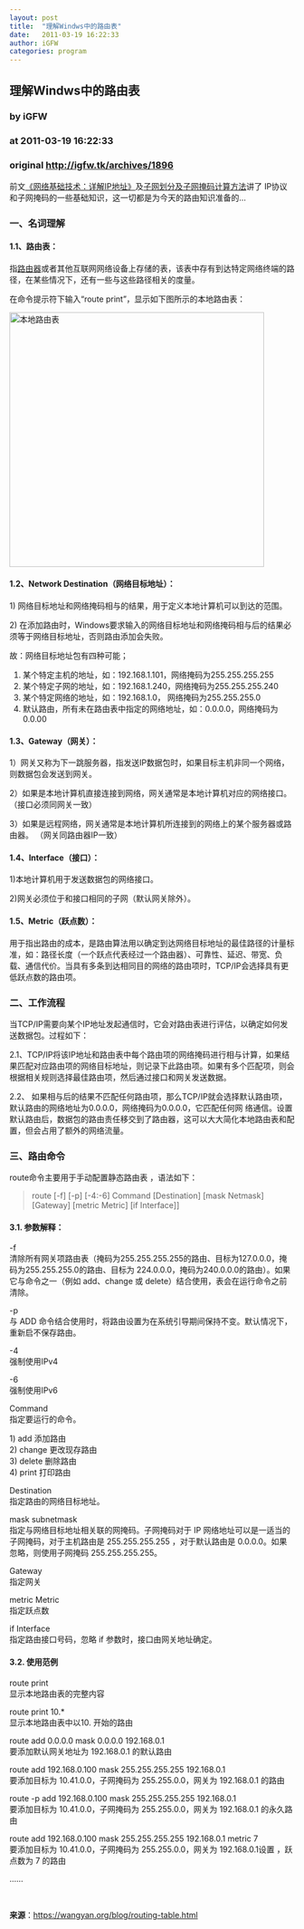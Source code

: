 ```yaml
---
layout: post
title:  "理解Windws中的路由表"
date:   2011-03-19 16:22:33
author: iGFW
categories: program
---
```


## 理解Windws中的路由表
### by iGFW
### at 2011-03-19 16:22:33
### original <http://igfw.tk/archives/1896>

<p>前文<a href="https://wangyan.org/blog/tcp-ipv4.html">《网络基础技术：详解IP地址》</a>及<a href="https://wangyan.org/blog/ipv4-mask.html">子网划分及子网掩码计算方法</a>讲了 IP协议和子网掩码的一些基础知识，这一切都是为今天的路由知识准备的…</p>
<h3>一、名词理解</h3>
<h4>1.1、路由表：</h4>
<p>指<a href="http://baike.baidu.com/view/1360.htm">路由器</a>或者其他互联网网络设备上存储的表，该表中存有到达特定网络终端的路径，在某些情况下，还有一些与这些路径相关的度量。</p>
<p>在命令提示符下输入“route print”，显示如下图所示的本地路由表：<span></span></p>
<p><a href="https://s3.amazonaws.com/wangyan/pic/r/route.png"><img src="https://s3.amazonaws.com/wangyan/pic/r/route.png" alt="本地路由表" width="450"> </a></p>
<h4>1.2、Network Destination（网络目标地址）：</h4>
<p>1) 网络目标地址和网络掩码相与的结果，用于定义本地计算机可以到达的范围。</p>
<p>2) 在添加路由时，Windows要求输入的网络目标地址和网络掩码相与后的结果必须等于网络目标地址，否则路由添加会失败。</p>
<p>故：网络目标地址包有四种可能；</p>
<ol>
<li>某个特定主机的地址，如：192.168.1.101，网络掩码为255.255.255.255</li>
<li>某个特定子网的地址，如：192.168.1.240，网络掩码为255.255.255.240</li>
<li>某个特定网络的地址，如：192.168.1.0，  网络掩码为255.255.255.0</li>
<li>默认路由，所有未在路由表中指定的网络地址，如：0.0.0.0，网络掩码为0.0.00</li>
</ol>
<h4>1.3、Gateway（网关）：</h4>
<p>1）网关又称为下一跳服务器，指发送IP数据包时，如果目标主机非同一个网络，则数据包会发送到网关。</p>
<p>2）如果是本地计算机直接连接到网络，网关通常是本地计算机对应的网络接口。（接口必须同网关一致）</p>
<p>3）如果是远程网络，网关通常是本地计算机所连接到的网络上的某个服务器或路由器。 （网关同路由器IP一致）</p>
<h4>1.4、Interface（接口）：</h4>
<p>1)本地计算机用于发送数据包的网络接口。</p>
<p>2)网关必须位于和接口相同的子网（默认网关除外）。</p>
<h4>1.5、Metric（跃点数）：</h4>
<p>用于指出路由的成本，是路由算法用以确定到达网络目标地址的最佳路径的计量标准，如：路径长度（一个跃点代表经过一个路由器）、可靠性、延迟、带宽、负载、通信代价。当具有多条到达相同目的网络的路由项时，TCP/IP会选择具有更低跃点数的路由项。</p>
<h3>二、工作流程</h3>
<p>当TCP/IP需要向某个IP地址发起通信时，它会对路由表进行评估，以确定如何发送数据包。过程如下：</p>
<p>2.1、TCP/IP将该IP地址和路由表中每个路由项的网络掩码进行相与计算，如果结果匹配对应路由项的网络目标地址，则记录下此路由项。如果有多个匹配项，则会根据相关规则选择最佳路由项，然后通过接口和网关发送数据。</p>
<p>2.2、 如果相与后的结果不匹配任何路由项，那么TCP/IP就会选择默认路由项，默认路由的网络地址为0.0.0.0，网络掩码为0.0.0.0，它匹配任何网 络通信。设置默认路由后，数据包的路由责任移交到了路由器，这可以大大简化本地路由表和配置，但会占用了额外的网络流量。</p>
<h3>三、路由命令</h3>
<p>route命令主要用于手动配置静态路由表 ，语法如下：</p>
<blockquote><p>route [-f] [-p] [-4:-6] Command [Destination] [mask Netmask] [Gateway] [metric Metric] [if Interface]]</p></blockquote>
<h4>3.1. 参数解释：</h4>
<p>-f<br>
清除所有网关项路由表（掩码为255.255.255.255的路由、目标为127.0.0.0，掩码为255.255.255.0的路由、目标为 224.0.0.0，掩码为240.0.0.0的路由）。如果它与命令之一（例如 add、change 或  delete）结合使用，表会在运行命令之前清除。</p>
<p>-p<br>
与 ADD 命令结合使用时，将路由设置为在系统引导期间保持不变。默认情况下，重新启不保存路由。</p>
<p>-4<br>
强制使用IPv4</p>
<p>-6<br>
强制使用IPv6</p>
<p>Command<br>
指定要运行的命令。</p>
<p>1) add 添加路由<br>
2) change 更改现存路由<br>
3) delete 删除路由<br>
4) print 打印路由</p>
<p>Destination<br>
指定路由的网络目标地址。</p>
<p>mask subnetmask<br>
指定与网络目标地址相关联的网掩码。子网掩码对于 IP 网络地址可以是一适当的子网掩码，对于主机路由是 255.255.255.255 ，对于默认路由是 0.0.0.0。如果忽略，则使用子网掩码 255.255.255.255。</p>
<p>Gateway<br>
指定网关</p>
<p>metric Metric<br>
指定跃点数</p>
<p>if Interface<br>
指定路由接口号码，忽略 if 参数时，接口由网关地址确定。</p>
<h4>3.2. 使用范例</h4>
<p>route print<br>
显示本地路由表的完整内容</p>
<p>route print 10.*<br>
显示本地路由表中以10. 开始的路由</p>
<p>route add 0.0.0.0 mask 0.0.0.0 192.168.0.1<br>
要添加默认网关地址为 192.168.0.1 的默认路由</p>
<p>route add 192.168.0.100 mask 255.255.255.255 192.168.0.1<br>
要添加目标为 10.41.0.0，子网掩码为 255.255.0.0，网关为 192.168.0.1 的路由</p>
<p>route -p add 192.168.0.100 mask 255.255.255.255 192.168.0.1<br>
要添加目标为 10.41.0.0，子网掩码为 255.255.0.0，网关为 192.168.0.1 的永久路由</p>
<p>route add 192.168.0.100 mask 255.255.255.255 192.168.0.1 metric 7<br>
要添加目标为 10.41.0.0，子网掩码为 255.255.0.0，网关为 192.168.0.1设置 ，跃点数为 7 的路由</p>
<p>……</p>
<p> </p>
<p><strong>来源</strong>：<a href="https://wangyan.org/blog/routing-table.html">https://wangyan.org/blog/routing-table.html</a></p>
